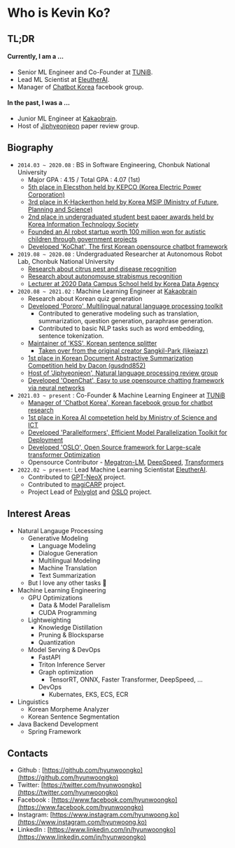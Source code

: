 # Who is Kevin Ko?

## TL;DR
#### Currently, I am a ...
- Senior ML Engineer and Co-Founder at [TUNiB](https://github.com/tunib-ai).
- Lead ML Scientist at [EleutherAI](https://github.com/eleutherai).
- Manager of [Chatbot Korea](https://www.facebook.com/groups/ChatbotDevKR) facebook group.

#### In the past, I was a ...
- Junior ML Engineer at [Kakaobrain](https://github.com/kakaobrain).
- Host of [Jiphyeonjeon](https://github.com/jiphyeonjeon) paper review group.

## Biography
- `2014.03 ~ 2020.08` : BS in Software Engineering, Chonbuk National University
  - Major GPA : 4.15 / Total GPA : 4.07 (1st)
  - [5th place in Elecsthon held by KEPCO (Korea Electric Power Corporation)](https://blog.kepco.co.kr/1310)
  - [3rd place in K-Hackerthon held by Korea MSIP (Ministry of Future, Planning and Science)](https://newsis.com/view/?id=NISX20181108_0000467462&cID=10808&pID=10800)
  - [2nd place in undergraduated student best paper awards held by Korea Information Technology Society](http://www.todayan.com/news/articleView.html?idxno=230207)
  - [Founded an AI robot startup worth 100 million won for autistic children through government projects](https://github.com/hyunwoongko/social-robot-bao)
  - [Developed 'KoChat', The first Korean opensource chatbot framework](https://github.com/hyunwoongko/kochat)
- `2019.08 ~ 2020.08` : Undergraduated Researcher at Autonomous Robot Lab, Chonbuk National University
  - [Research about citrus pest and disease recognition](https://github.com/hyunwoongko/citrus-pest-disease-recognition)
  - [Research about autonomouse strabismus recognition](https://github.com/hyunwoongko/strabismus-recognition)
  - [Lecturer at 2020 Data Campus School held by Korea Data Agency](https://github.com/hyunwoongko/bigdata-lecture)
- `2020.08 ~ 2021.02` : Machine Learning Engineer at [Kakaobrain](https://github.com/kakaobrain)
  - Research about Korean quiz generation
  - [Developed 'Pororo', Multilingual natural language processing toolkit](https://github.com/kakaobrain/pororo)
    - Contributed to generative modeling such as translation, summarization, question generation, paraphrase generation.
    - Contributed to basic NLP tasks such as word embedding, sentence tokenization.
  - [Maintainer of 'KSS', Korean sentence splitter](https://github.com/hyunwoongko/kss)
    - [Taken over from the original creator Sangkil-Park (likejazz)](https://github.com/likejazz/korean-sentence-splitter)
  - [1st place in Korean Document Abstractive Summarization Competition held by Dacon (gusdnd852)](https://dacon.io/competitions/official/235673/leaderboard/)
  - [Host of 'Jiphyeonjeon', Natural language processing review group](https://github.com/jiphyeonjeon)
  - [Developed 'OpenChat', Easy to use opensource chatting framework via neural networks](https://github.com/hyunwoongko/openchat)
- `2021.03 ~ present` : Co-Founder & Machine Learning Engineer at [TUNiB](https://github.com/tunib-ai)
  - [Manager of 'Chatbot Korea', Korean facebook group for chatbot research](https://facebook.com/groups/ChatbotDevKR)
  - [1st place in Korea AI competetion held by Ministry of Science and ICT](https://m.etnews.com/20210715000270)
  - [Developed 'Parallelformers', Efficient Model Parallelization Toolkit for Deployment](https://github.com/tunib-ai/parallelformers)
  - [Developed 'OSLO', Open Source framework for Large-scale transformer Optimization](https://github.com/tunib-ai/oslo)
  - Opensource Contributor - [Megatron-LM](https://github.com/nvidia/Megatron-LM/commits?author=hyunwoongko), [DeepSpeed](https://github.com/microsoft/DeepSpeed/commits?author=hyunwoongko), [Transformers](https://github.com/huggingface/transformers/commits?author=hyunwoongko)
- `2022.02 ~ present`: Lead Machine Learning Scientistat [EleutherAI](https://github.com/EleutherAI).  
  - Contributed to [GPT-NeoX](https://github.com/EleutherAI/gpt-neox) project.
  - Contributed to [magiCARP](https://github.com/EleutherAI/magicarp) project.
  - Project Lead of [Polyglot](https://github.com/EleutherAI/polyglot) and [OSLO](https://github.com/EleutherAI/oslo) project.

## Interest Areas
- Natural Langauge Processing
  - Generative Modeling
    - Language Modeling
    - Dialogue Generation
    - Multilingual Modeling
    - Machine Translation
    - Text Summarization
  - But I love any other tasks 🥰
- Machine Learning Engineering
  - GPU Optimizations
    - Data & Model Parallelism
    - CUDA Programming
  - Lightweighting
    - Knowledge Distillation
    - Pruning & Blocksparse
    - Quantization
  - Model Serving & DevOps
    - FastAPI
    - Triton Inference Server
    - Graph optimization
      - TensorRT, ONNX, Faster Transformer, DeepSpeed, ...
    - DevOps
      - Kubernates, EKS, ECS, ECR
- Linguistics
  - Korean Morpheme Analyzer
  - Korean Sentence Segmentation  
- Java Backend Development
  - Spring Framework

## Contacts
- Github : [https://github.com/hyunwoongko](https://github.com/hyunwoongko)
- Twitter: [https://twitter.com/hyunwoongko](https://twitter.com/hyunwoongko)
- Facebook : [https://www.facebook.com/hyunwoongko](https://www.facebook.com/hyunwoongko)
- Instagram: [https://www.instagram.com/hyunwoong.ko](https://www.instagram.com/hyunwoong.ko)
- LinkedIn : [https://www.linkedin.com/in/hyunwoongko](https://www.linkedin.com/in/hyunwoongko)
